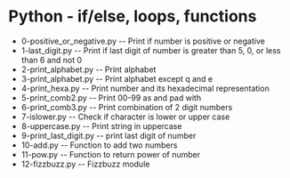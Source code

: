 # Python - if/else, loops, functions
- 0-positive_or_negative.py -- Print if number is positive or negative
- 1-last_digit.py -- Print if last digit of number is greater than 5, 0, or less than 6 and not 0
- 2-print_alphabet.py -- Print alphabet
- 3-print_alphabet.py -- Print alphabet except q and e
- 4-print_hexa.py -- Print number and its hexadecimal representation
- 5-print_comb2.py -- Print 00-99 as and pad with 
- 6-print_comb3.py -- Print combination of 2 digit numbers
- 7-islower.py -- Check if character is lower or upper case
- 8-uppercase.py -- Print string in uppercase
- 9-print_last_digit.py -- print last digit of number
- 10-add.py -- Function to add two numbers
- 11-pow.py -- Function to return power of number
- 12-fizzbuzz.py -- Fizzbuzz module


